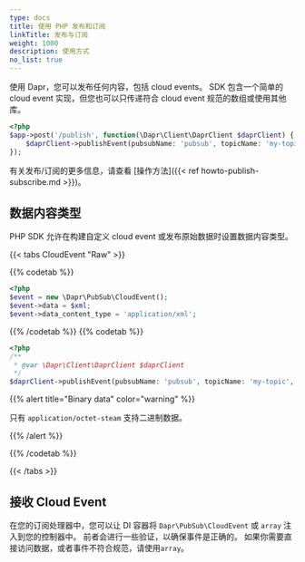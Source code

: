 ```yaml
---
type: docs
title: 使用 PHP 发布和订阅
linkTitle: 发布与订阅
weight: 1000
description: 使用方式
no_list: true
---
```


使用 Dapr，您可以发布任何内容，包括 cloud events。 SDK 包含一个简单的 cloud event 实现，但您也可以只传递符合 cloud event 规范的数组或使用其他库。

```php
<?php
$app->post('/publish', function(\Dapr\Client\DaprClient $daprClient) {
    $daprClient->publishEvent(pubsubName: 'pubsub', topicName: 'my-topic', data: ['something' => 'happened']);
});
```

有关发布/订阅的更多信息，请查看 [操作方法]({{< ref howto-publish-subscribe.md >}})。

## 数据内容类型

PHP SDK 允许在构建自定义 cloud event 或发布原始数据时设置数据内容类型。

{{< tabs CloudEvent "Raw" >}}

{{% codetab %}}

```php
<?php
$event = new \Dapr\PubSub\CloudEvent();
$event->data = $xml;
$event->data_content_type = 'application/xml';
```

{{% /codetab %}}
{{% codetab %}}

```php
<?php
/**
 * @var \Dapr\Client\DaprClient $daprClient 
 */
$daprClient->publishEvent(pubsubName: 'pubsub', topicName: 'my-topic', data: $raw_data, contentType: 'application/octet-stream');
```

{{% alert title="Binary data" color="warning" %}}

只有 `application/octet-steam` 支持二进制数据。

{{% /alert %}}

{{% /codetab %}}

{{< /tabs >}}

## 接收 Cloud Event

在您的订阅处理器中，您可以让 DI 容器将 `Dapr\PubSub\CloudEvent` 或 `array` 注入到您的控制器中。 前者会进行一些验证，以确保事件是正确的。 如果你需要直接访问数据，或者事件不符合规范，请使用`array`。
